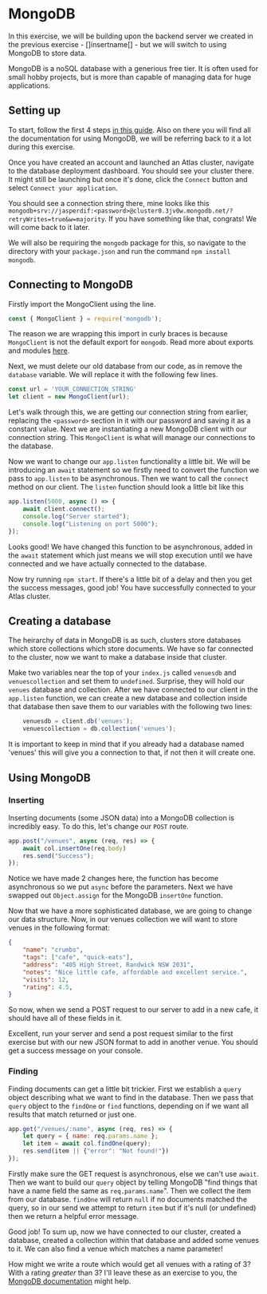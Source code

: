 # MongoDB
In this exercise, we will be building upon the backend server we created in the previous exercise - []insertname[] - but we will switch to using MongoDB to store data.

MongoDB is a noSQL database with a generious free tier. It is often used for small hobby projects, but is more than capable of managing data for huge applications.

## Setting up
To start, follow the first 4 steps [in this guide](https://www.mongodb.com/docs/atlas/getting-started/). Also on there you will find all the documentation for using MongoDB, we will be referring back to it a lot during this exercise.

Once you have created an account and launched an Atlas cluster, navigate to the database deployment dashboard. You should see your cluster there. It might still be launching but once it's done, click the `Connect` button and select `Connect your application`.

You should see a connection string there, mine looks like this `mongodb+srv://jasperdif:<password>@cluster0.3jv0w.mongodb.net/?retryWrites=true&w=majority`. If you have something like that, congrats! We will come back to it later.

We will also be requiring the `mongodb` package for this, so navigate to the directory with your `package.json` and run the command `npm install mongodb`.

## Connecting to MongoDB
Firstly import the MongoClient using the line.

```javascript
const { MongoClient } = require('mongodb');
```

The reason we are wrapping this import in curly braces is because `MongoClient` is not the default export for `mongodb`. Read more about exports and modules [here](https://developer.mozilla.org/en-US/docs/web/javascript/reference/statements/export).

Next, we must delete our old database from our code, as in remove the `database` variable. We will replace it with the following few lines.

```javascript
const url = 'YOUR_CONNECTION_STRING'
let client = new MongoClient(url);
```

Let's walk through this, we are getting our connection string from earlier, replacing the `<password>` section in it with our password and saving it as a constant value. Next we are instantiating a new MongoDB client with our connection string. This `MongoClient` is what will manage our connections to the database.

Now we want to change our `app.listen` functionality a little bit. We will be introducing an `await` statement so we firstly need to convert the function we pass to `app.listen` to be asynchronous. Then we want to call the `connect` method on our client. The `listen` function should look a little bit like this

```javascript
app.listen(5000, async () => {
    await client.connect();
    console.log("Server started");
    console.log("Listening on port 5000");
});
```

Looks good! We have changed this function to be asynchronous, added in the `await` statement which just means we will stop execution until we have connected and we have actually connected to the database.

Now try running `npm start`. If there's a little bit of a delay and then you get the success messages, good job! You have successfully connected to your Atlas cluster.

## Creating a database
The heirarchy of data in MongoDB is as such, clusters store databases which store collections which store documents. We have so far connected to the cluster, now we want to make a database inside that cluster.

Make two variables near the top of your `index.js` called `venuesdb` and `venuescollection` and set them to `undefined`. Surprise, they will hold our `venues` database and collection. After we have connected to our client in the `app.listen` function, we can create a new database and collection inside that database then save them to our variables with the following two lines:

```javascript
    venuesdb = client.db('venues');
    venuescollection = db.collection('venues');
```

It is important to keep in mind that if you already had a database named 'venues' this will give you a connection to that, if not then it will create one.

## Using MongoDB
### Inserting
Inserting documents (some JSON data) into a MongoDB collection is incredibly easy. To do this, let's change our `POST` route.

```javascript
app.post("/venues", async (req, res) => {
    await col.insertOne(req.body)
    res.send("Success");
});
```

Notice we have made 2 changes here, the function has become asynchronous so we put `async` before the parameters. Next we have swapped out `Object.assign` for the MongoDB `insertOne` function.

Now that we have a more sophisticated database, we are going to change our data structure. Now, in our venues collection we will want to store venues in the following format:

```json
{
    "name": "crumbs",
    "tags": ["cafe", "quick-eats"],
    "address": "405 High Street, Randwick NSW 2031",
    "notes": "Nice little cafe, affordable and excellent service.",
    "visits": 12,
    "rating": 4.5,
}
```

So now, when we send a POST request to our server to add in a new cafe, it should have all of these fields in it.

Excellent, run your server and send a post request similar to the first exercise but with our new JSON format to add in another venue. You should get a success message on your console.


### Finding
Finding documents can get a little bit trickier. First we establish a `query` object describing what we want to find in the database. Then we pass that `query` object to the `findOne` or `find` functions, depending on if we want all results that match returned or just one.

```javascript
app.get("/venues/:name", async (req, res) => {
    let query = { name: req.params.name };
    let item = await col.findOne(query);
    res.send(item || {"error": "Not found!"})
});
```

Firstly make sure the GET request is asynchronous, else we can't use `await`. Then we want to build our `query` object by telling MongoDB "find things that have a name field the same as `req.params.name`". Then we collect the item from our database. `findOne` will return `null` if no documents matched the query, so in our send we attempt to return `item` but if it's null (or undefined) then we return a helpful error message.

Good job! To sum up, now we have connected to our cluster, created a database, created a collection within that database and added some venues to it. We can also find a venue which matches a name parameter!

How might we write a route which would get all venues with a rating of 3? With a rating *greater* than 3? I'll leave these as an exercise to you, the [MongoDB documentation](https://www.mongodb.com/docs/drivers/node/current/usage-examples/findOne/) might help.
